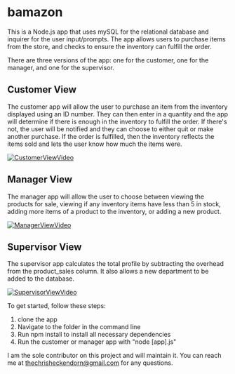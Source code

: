 # bamazon

This is a Node.js app that uses mySQL for the relational database and inquirer for the user input/prompts. The app allows users to purchase items from the store, and checks to ensure the inventory can fulfill the order. 

There are three versions of the app: one for the customer, one for the manager, and one for the supervisor.

## Customer View
The customer app will allow the user to purchase an item from the inventory displayed using an ID number. They can then enter in a quantity and the app will determine if there is enough in the inventory to fulfill the order. If there's not, the user will be notified and they can choose to either quit or make another purchase. If the order is fulfilled, then the inventory reflects the items sold and lets the user know how much the items were.

[![CustomerViewVideo](https://img.youtube.com/vi/U76Re2yoxYg/0.jpg)](https://www.youtube.com/watch?v=U76Re2yoxYg)

## Manager View
The manager app will allow the user to choose between viewing the products for sale, viewing if any inventory items have less than 5 in stock, adding more items of a product to the inventory, or adding a new product. 

[![ManagerViewVideo](https://img.youtube.com/vi/fQRBZ4W8fic/0.jpg)](https://www.youtube.com/watch?v=fQRBZ4W8fic)

## Supervisor View
The supervisor app calculates the total profile by subtracting the overhead from the product_sales column.  It also allows a new department to be added to the database.

[![SupervisorViewVideo](https://img.youtube.com/vi/o_h-UEyATVI/0.jpg)](https://www.youtube.com/watch?v=o_h-UEyATVI)

To get started, follow these steps:
1. clone the app
1. Navigate to the folder in the command line
1. Run npm install to install all necessary dependencies
1. Run the customer or manager app with "node [app].js"

I am the sole contributor on this project and will maintain it. You can reach me at thechrisheckendorn@gmail.com for any questions.
